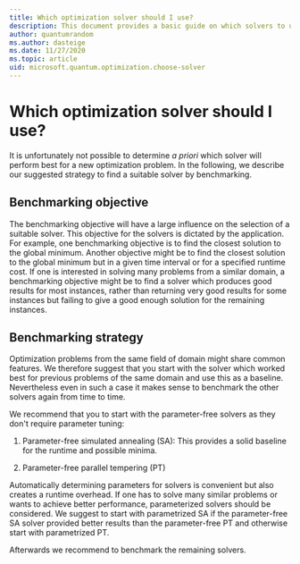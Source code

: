 ```yaml
---
title: Which optimization solver should I use?
description: This document provides a basic guide on which solvers to use in Azure Quantum.
author: quantumrandom
ms.author: dasteige
ms.date: 11/27/2020
ms.topic: article
uid: microsoft.quantum.optimization.choose-solver
---
```


# Which optimization solver should I use?

It is unfortunately not possible to determine *a priori* which solver will perform best for a new optimization problem. In the following, we describe our suggested strategy to find a suitable solver by benchmarking.

## Benchmarking objective

The benchmarking objective will have a large influence on the selection of a suitable solver. This objective for the solvers is dictated by the application. For example, one benchmarking objective is to find the closest solution to the global minimum. Another objective might be to find the closest solution to the global minimum but in a given time interval or for a specified runtime cost. 
If one is interested in solving many problems from a similar domain, a benchmarking objective might be to find a solver which produces good results for most instances, rather than returning very good results for some instances but failing to give a good enough solution for the remaining instances.

## Benchmarking strategy

Optimization problems from the same field of domain might share common features. We therefore suggest that you start with the solver which worked best for previous problems of the same domain and use this as a baseline. Nevertheless even in such a case it makes sense to benchmark the other solvers again from time to time.

We recommend that you to start with the parameter-free solvers as they don't require parameter tuning:

1. Parameter-free simulated annealing (SA):
   This provides a solid baseline for the runtime and possible minima.

2. Parameter-free parallel tempering (PT)

Automatically determining parameters for solvers is convenient but also creates a runtime overhead. If one has to solve many similar problems or wants to achieve better performance, parameterized solvers should be considered. We suggest to start with parametrized SA if the parameter-free SA solver provided better results than the parameter-free PT and otherwise start with parametrized PT.

Afterwards we recommend to benchmark the remaining solvers.
